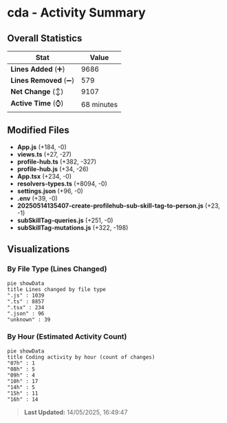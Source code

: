 # cda - Activity Summary 

## Overall Statistics

| Stat                   | Value                                                             |
| ---------------------- | ----------------------------------------------------------------- |
| **Lines Added** (➕)   | 9686                                          |
| **Lines Removed** (➖) | 579                                        |
| **Net Change** (↕)    | 9107                |
| **Active Time** (⌚)   | 68 minutes |


## Modified Files
- **App.js** (+184, -0)
- **views.ts** (+27, -27)
- **profile-hub.ts** (+382, -327)
- **profile-hub.js** (+34, -26)
- **App.tsx** (+234, -0)
- **resolvers-types.ts** (+8094, -0)
- **settings.json** (+96, -0)
- **.env** (+39, -0)
- **20250514135407-create-profilehub-sub-skill-tag-to-person.js** (+23, -1)
- **subSkillTag-queries.js** (+251, -0)
- **subSkillTag-mutations.js** (+322, -198)

## Visualizations

### By File Type (Lines Changed)

```mermaid
pie showData
title Lines changed by file type
".js" : 1039
".ts" : 8857
".tsx" : 234
".json" : 96
"unknown" : 39
```

### By Hour (Estimated Activity Count)

```mermaid
pie showData
title Coding activity by hour (count of changes)
"07h" : 1
"08h" : 5
"09h" : 4
"10h" : 17
"14h" : 5
"15h" : 11
"16h" : 14
```


> **Last Updated:** 14/05/2025, 16:49:47